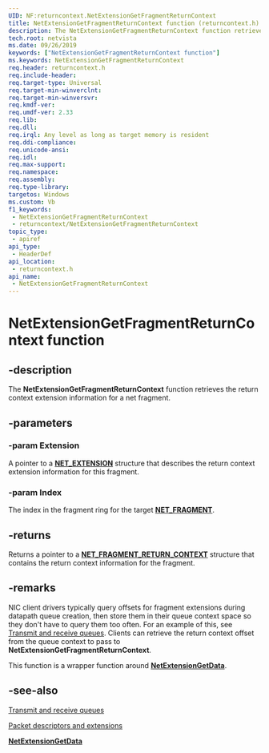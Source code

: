 ```yaml
---
UID: NF:returncontext.NetExtensionGetFragmentReturnContext
title: NetExtensionGetFragmentReturnContext function (returncontext.h)
description: The NetExtensionGetFragmentReturnContext function retrieves the return context extension information for a net fragment.
tech.root: netvista
ms.date: 09/26/2019
keywords: ["NetExtensionGetFragmentReturnContext function"]
ms.keywords: NetExtensionGetFragmentReturnContext
req.header: returncontext.h
req.include-header: 
req.target-type: Universal
req.target-min-winverclnt: 
req.target-min-winversvr: 
req.kmdf-ver: 
req.umdf-ver: 2.33 
req.lib: 
req.dll: 
req.irql: Any level as long as target memory is resident
req.ddi-compliance: 
req.unicode-ansi: 
req.idl: 
req.max-support: 
req.namespace: 
req.assembly: 
req.type-library: 
targetos: Windows
ms.custom: Vb
f1_keywords:
 - NetExtensionGetFragmentReturnContext
 - returncontext/NetExtensionGetFragmentReturnContext
topic_type:
 - apiref
api_type:
 - HeaderDef
api_location:
 - returncontext.h
api_name:
 - NetExtensionGetFragmentReturnContext
---
```


# NetExtensionGetFragmentReturnContext function


## -description

The **NetExtensionGetFragmentReturnContext** function retrieves the return context extension information for a net fragment.

## -parameters

### -param Extension

A pointer to a [**NET_EXTENSION**](../extension/ns-extension-_net_extension.md) structure that describes the return context extension information for this fragment.

### -param Index

The index in the fragment ring for the target [**NET_FRAGMENT**](../fragment/ns-fragment-_net_fragment.md).

## -returns

Returns a pointer to a [**NET_FRAGMENT_RETURN_CONTEXT**](../returncontexttypes/ns-returncontexttypes-_net_fragment_return_context.md) structure that contains the return context information for the fragment.

## -remarks

NIC client drivers typically query offsets for fragment extensions during datapath queue creation, then store them in their queue context space so they don't have to query them too often. For an example of this, see [Transmit and receive queues](/windows-hardware/drivers/netcx/transmit-and-receive-queues). Clients can retrieve the return context offset from the queue context to pass to **NetExtensionGetFragmentReturnContext**.

This function is a wrapper function around [**NetExtensionGetData**](../extension/nf-extension-netextensiongetdata.md).

## -see-also

[Transmit and receive queues](/windows-hardware/drivers/netcx/transmit-and-receive-queues)

[Packet descriptors and extensions](/windows-hardware/drivers/netcx/packet-descriptors-and-extensions)

[**NetExtensionGetData**](../extension/nf-extension-netextensiongetdata.md)
